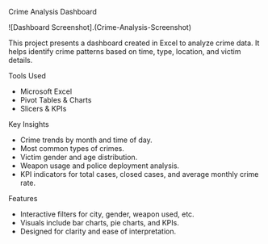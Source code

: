 Crime Analysis Dashboard

![Dashboard Screenshot].(Crime-Analysis-Screenshot)

This project presents a dashboard created in Excel to analyze crime data. It helps identify crime patterns based on time, type, location, and victim details.

Tools Used
- Microsoft Excel
- Pivot Tables & Charts
- Slicers & KPIs

Key Insights
- Crime trends by month and time of day.
- Most common types of crimes.
- Victim gender and age distribution.
- Weapon usage and police deployment analysis.
- KPI indicators for total cases, closed cases, and average monthly crime rate.

Features
- Interactive filters for city, gender, weapon used, etc.
- Visuals include bar charts, pie charts, and KPIs.
- Designed for clarity and ease of interpretation.

